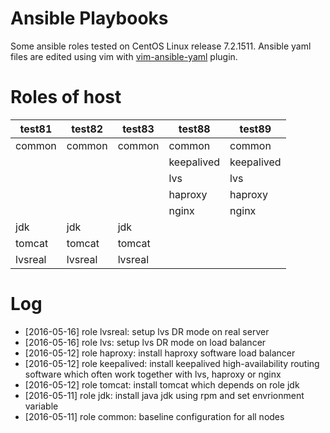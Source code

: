 # Ansible Playbooks

Some ansible roles tested on CentOS Linux release 7.2.1511. Ansible yaml files are edited using vim with [vim-ansible-yaml](https://github.com/chase/vim-ansible-yaml) plugin.

# Roles of host

| test81  | test82  | test83  | test88     | test89     |
|---------|---------|---------|------------|------------|
| common  | common  | common  | common     | common     |
|         |         |         | keepalived | keepalived |
|         |         |         | lvs        | lvs        |
|         |         |         | haproxy    | haproxy    |
|         |         |         | nginx      | nginx      |
| jdk     | jdk     | jdk     |            |            |
| tomcat  | tomcat  | tomcat  |            |            |
| lvsreal | lvsreal | lvsreal |            |            |

# Log

- [2016-05-16] role lvsreal: setup lvs DR mode on real server
- [2016-05-16] role lvs: setup lvs DR mode on load balancer
- [2016-05-12] role haproxy: install haproxy software load balancer
- [2016-05-12] role keepalived: install keepalived high-availability routing software which often work together with lvs, haproxy or nginx
- [2016-05-12] role tomcat: install tomcat which depends on role jdk
- [2016-05-11] role jdk: install java jdk using rpm and set envrionment variable
- [2016-05-11] role common: baseline configuration for all nodes
